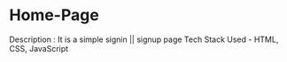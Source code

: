 # Home-Page
Description : It is a simple signin || signup page
Tech Stack Used - HTML, CSS, JavaScript